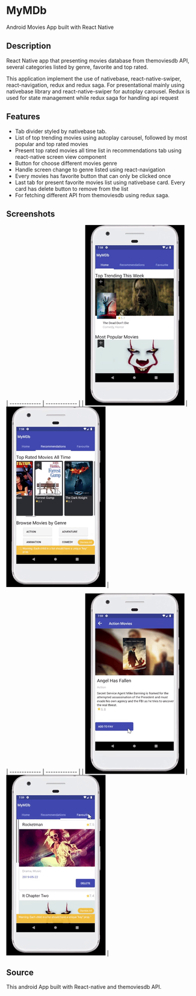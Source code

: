 # MyMDb
Android Movies App built with React Native

## Description
React Native app that presenting movies database from themoviesdb API, several categories listed by genre, favorite and top rated.

This application implement the use of nativebase, react-native-swiper, react-navigation, redux and redux saga. For presentational mainly using nativebase library and react-native-swiper for autoplay carousel. Redux is used for state management while redux saga for handling api request

## Features
* Tab divider styled by nativebase tab.
* List of top trending movies using autoplay carousel, followed by most popular and top rated movies
* Present top rated movies all time list in recommendations tab using react-native screen view component
* Button for choose different movies genre
* Handle screen change to genre listed using react-navigation
* Every movies has favorite button that can only be clicked once
* Last tab for present favorite movies list using nativebase card. Every card has delete button to remove from the list
* For fetching different API from themoviesdb using redux saga. 


## Screenshots
| ------------- | ------------- | 
| ![alt text](https://github.com/yudissptn/MyMDb/blob/master/screenshots/screenshot1.gif)  | ![alt text](https://github.com/yudissptn/MyMDb/blob/master/screenshots/screenshot2.gif)  |


| ------------- | ------------- | 
| ![alt text](https://github.com/yudissptn/MyMDb/blob/master/screenshots/screenshot3.gif)  | ![alt text](https://github.com/yudissptn/MyMDb/blob/master/screenshots/screenshot4.gif)  | 

## Source
This android App built with React-native and themoviesdb API. 
